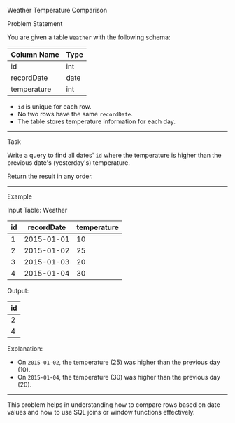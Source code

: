  Weather Temperature Comparison

 Problem Statement

You are given a table `Weather` with the following schema:

| Column Name  | Type   |
|--------------|--------|
| id           | int    |
| recordDate   | date   |
| temperature  | int    |

- `id` is unique for each row.
- No two rows have the same `recordDate`.
- The table stores temperature information for each day.

---

 Task

Write a query to find all dates' `id` where the temperature is higher than the previous date's (yesterday's) temperature.

Return the result in any order.

---

 Example

 Input Table: Weather

| id | recordDate  | temperature |
|----|-------------|-------------|
| 1  | 2015-01-01  | 10          |
| 2  | 2015-01-02  | 25          |
| 3  | 2015-01-03  | 20          |
| 4  | 2015-01-04  | 30          |

 Output:

| id |
|----|
| 2  |
| 4  |

 Explanation:

- On `2015-01-02`, the temperature (25) was higher than the previous day (10).
- On `2015-01-04`, the temperature (30) was higher than the previous day (20).

---

This problem helps in understanding how to compare rows based on date values and how to use SQL joins or window functions effectively.
